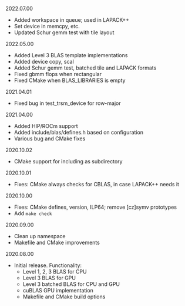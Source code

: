 2022.07.00
  - Added workspace in queue; used in LAPACK++
  - Set device in memcpy, etc.
  - Updated Schur gemm test with tile layout

2022.05.00
  - Added Level 3 BLAS template implementations
  - Added device copy, scal
  - Added Schur gemm test, batched tile and LAPACK formats
  - Fixed gbmm flops when rectangular
  - Fixed CMake when BLAS_LIBRARIES is empty

2021.04.01
  - Fixed bug in test_trsm_device for row-major

2021.04.00
  - Added HIP/ROCm support
  - Added include/blas/defines.h based on configuration
  - Various bug and CMake fixes

2020.10.02
  - CMake support for including as subdirectory

2020.10.01
  - Fixes: CMake always checks for CBLAS, in case LAPACK++ needs it

2020.10.00
  - Fixes: CMake defines, version, ILP64; remove [cz]symv prototypes
  - Add `make check`

2020.09.00
  - Clean up namespace
  - Makefile and CMake improvements

2020.08.00
  - Initial release. Functionality:
    - Level 1, 2, 3 BLAS for CPU
    - Level 3 BLAS for GPU
    - Level 3 batched BLAS for CPU and GPU
    - cuBLAS GPU implementation
    - Makefile and CMake build options
